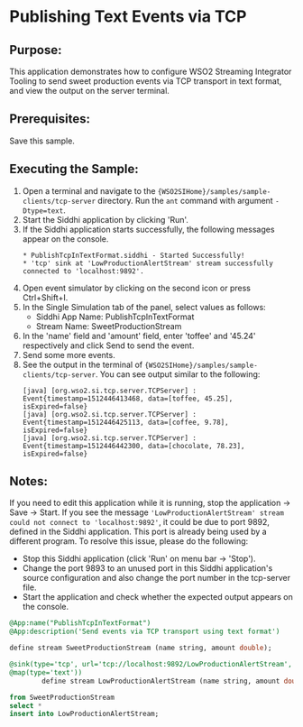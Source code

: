 # Publishing Text Events via TCP

## Purpose:
This application demonstrates how to configure WSO2 Streaming Integrator Tooling to send sweet production events via TCP transport in text format, and view the output on the server terminal.

## Prerequisites:
Save this sample.

## Executing the Sample:
1. Open a terminal and navigate to the `{WSO2SIHome}/samples/sample-clients/tcp-server` directory. Run the `ant` command with argument `-Dtype=text`.
2. Start the Siddhi application by clicking 'Run'.
3. If the Siddhi application starts successfully, the following messages appear on the console.
    ```
    * PublishTcpInTextFormat.siddhi - Started Successfully!
    * 'tcp' sink at 'LowProductionAlertStream' stream successfully connected to 'localhost:9892'.
    ```
4. Open event simulator by clicking on the second icon or press Ctrl+Shift+I.
5. In the Single Simulation tab of the panel, select values as follows:
    * Siddhi App Name: PublishTcpInTextFormat
    * Stream Name: SweetProductionStream
6. In the 'name' field and 'amount' field, enter 'toffee' and '45.24' respectively and click Send to send the event.
7. Send some more events.
8. See the output in the terminal of `{WSO2SIHome}/samples/sample-clients/tcp-server`. You can see output similar to the following:
    ```
    [java] [org.wso2.si.tcp.server.TCPServer] : Event{timestamp=1512446413468, data=[toffee, 45.25], isExpired=false}
    [java] [org.wso2.si.tcp.server.TCPServer] : Event{timestamp=1512446425113, data=[coffee, 9.78], isExpired=false}
    [java] [org.wso2.si.tcp.server.TCPServer] : Event{timestamp=1512446442300, data=[chocolate, 78.23], isExpired=false}
    ```

## Notes:
If you need to edit this application while it is running, stop the application -> Save -> Start.
If you see the message `'LowProductionAlertStream' stream could not connect to 'localhost:9892'`, it could be due to port 9892, defined in the Siddhi application. This port is already being used by a different program. To resolve this issue, please do the following:
* Stop this Siddhi application (click 'Run' on menu bar -> 'Stop').
* Change the port 9893 to an unused port in this Siddhi application's source configuration and also change the port number in the tcp-server file.
* Start the application and check whether the expected output appears on the console.

```sql
@App:name("PublishTcpInTextFormat")
@App:description('Send events via TCP transport using text format')

define stream SweetProductionStream (name string, amount double);

@sink(type='tcp', url='tcp://localhost:9892/LowProductionAlertStream',
@map(type='text'))
        define stream LowProductionAlertStream (name string, amount double);

from SweetProductionStream
select *
insert into LowProductionAlertStream;
```